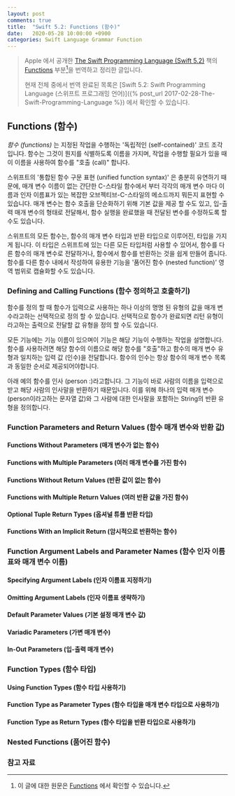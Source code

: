 ```yaml
---
layout: post
comments: true
title:  "Swift 5.2: Functions (함수)"
date:   2020-05-28 10:00:00 +0900
categories: Swift Language Grammar Function
---
```


> Apple 에서 공개한 [The Swift Programming Language (Swift 5.2)](https://docs.swift.org/swift-book/) 책의 [Functions](https://docs.swift.org/swift-book/LanguageGuide/Properties.html) 부분[^Functions]을 번역하고 정리한 글입니다.
>
> 현재 전체 중에서 번역 완료된 목록은 [Swift 5.2: Swift Programming Language (스위프트 프로그래밍 언어)]({% post_url 2017-02-28-The-Swift-Programming-Language %}) 에서 확인할 수 있습니다.

## Functions (함수)

_함수 (functions)_ 는 지정된 작업을 수행하는 '독립적인 (self-contained)' 코드 조각입니다. 함수는 그것이 뭔지를 식별하도록 이름을 가지며, 작업을 수행할 필요가 있을 때 이 이름을 사용하여 함수를 "호출 (call)" 합니다.

스위프트의 '통합된 함수 구문 표현 (unified function syntax)' 은 충분히 유연하기 때문에, 매개 변수 이름이 없는 간단한 C-스타일 함수에서 부터 각각의 매개 변수 마다 이름과 인자 이름표가 있는 복잡한 오브젝티브-C-스타일의 메소드까지 뭐든지 표현할 수 있습니다. 매개 변수는 함수 호출을 단순화하기 위해 기본 값을 제공 할 수도 있고, 입-출력 매개 변수의 형태로 전달해서, 함수 실행을 완료했을 때 전달된 변수를 수정하도록 할 수도 있습니다.

스위프트의 모든 함수는, 함수의 매개 변수 타입과 반환 타입으로 이루어진, 타입을 가지게 됩니다. 이 타입은 스위프트에 있는 다른 모든 타입처럼 사용할 수 있어서, 함수를 다른 함수의 매개 변수로 전달하거나, 함수에서 함수를 반환하는 것을 쉽게 만들어 줍니다. 함수를 다른 함수 내에서 작성하여 유용한 기능을 '품어진 함수 (nested function)' 영역 범위로 캡슐화할 수도 있습니다.

### Defining and Calling Functions (함수 정의하고 호출하기)

함수를 정의 할 때 함수가 입력으로 사용하는 하나 이상의 명명 된 유형의 값을 매개 변수라고하는 선택적으로 정의 할 수 있습니다. 선택적으로 함수가 완료되면 리턴 유형이라고하는 출력으로 전달할 값 유형을 정의 할 수도 있습니다.

모든 기능에는 기능 이름이 있으며이 기능은 해당 기능이 수행하는 작업을 설명합니다. 함수를 사용하려면 해당 함수의 이름으로 해당 함수를 "호출"하고 함수의 매개 변수 유형과 일치하는 입력 값 (인수)을 전달합니다. 함수의 인수는 항상 함수의 매개 변수 목록과 동일한 순서로 제공되어야합니다.

아래 예의 함수를 인사 (person :)라고합니다. 그 기능이 바로 사람의 이름을 입력으로 받고 해당 사람의 인사말을 반환하기 때문입니다. 이를 위해 하나의 입력 매개 변수 (person이라고하는 문자열 값)와 그 사람에 대한 인사말을 포함하는 String의 반환 유형을 정의합니다.

### Function Parameters and Return Values (함수 매개 변수와 반환 값)

#### Functions Without Parameters (매개 변수가 없는 함수)

#### Functions with Multiple Parameters (여러 매개 변수를 가진 함수)

#### Functions Without Return Values (반환 값이 없는 함수)

#### Functions with Multiple Return Values (여러 반환 값을 가진 함수)

**Optional Tuple Return Types (옵셔널 튜플 반환 타입)**

#### Functions With an Implicit Return (암시적으로 반환하는 함수)

### Function Argument Labels and Parameter Names (함수 인자 이름표와 매개 변수 이름)

#### Specifying Argument Labels (인자 이름표 지정하기)

#### Omitting Argument Labels (인자 이름표 생략하기)

#### Default Parameter Values (기본 설정 매개 변수 값)

#### Variadic Parameters (가변 매개 변수)

#### In-Out Parameters (입-출력 매개 변수)

### Function Types (함수 타입)

#### Using Function Types (함수 타입 사용하기)

#### Function Type as Parameter Types (함수 타입을 매개 변수 타입으로 사용하기)

#### Function Type as Return Types (함수 타입을 반환 타입으로 사용하기)

### Nested Functions (품어진 함수)

### 참고 자료

[^Functions]: 이 글에 대한 원문은 [Functions](https://docs.swift.org/swift-book/LanguageGuide/Functions.html) 에서 확인할 수 있습니다.
